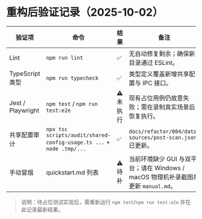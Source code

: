 # 重构后验证记录（2025-10-02）

| 验证项 | 命令 | 结果 | 备注 |
| ------ | ---- | ---- | ---- |
| Lint | `npm run lint` | ✅ | 无自动修复剩余；确保新目录通过 ESLint。 |
| TypeScript 类型 | `npm run typecheck` | ✅ | 类型定义覆盖新增共享配置与 IPC 接口。 |
| Jest / Playwright | `npm test` / `npm run test:e2e` | ⚠️ 未执行 | 现有占位用例仍故意失败；需在录制真实场景后恢复执行。 |
| 共享配置审计 | `npx tsc scripts/audit/shared-config-usage.ts ...` + `node .tmp/...` | ✅ | `docs/refactor/004/data-sources/post-scan.json` 已更新。 |
| 手动冒烟 | quickstart.md 列表 | ⚠️ 待补 | 当前环境缺少 GUI 与双平台；请在 Windows / macOS 物理机补录截图并更新 `manual.md`。 |

> 说明：待占位测试实现后，需重新运行 `npm test`/`npm run test:e2e` 并在此记录最新结果。
